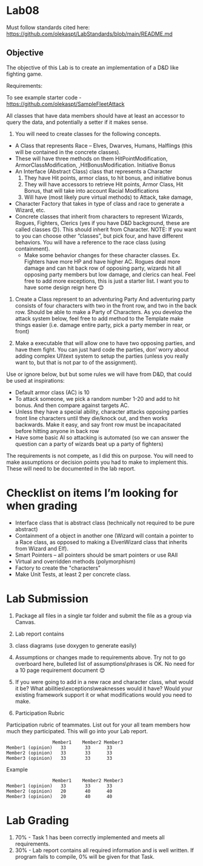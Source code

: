 # Lab08

Must follow standards cited here:
https://github.com/olekaspt/LabStandards/blob/main/README.md

## Objective
The objective of this Lab is to create an implementation of a D&D like fighting game.

Requirements:

To see example starter code - https://github.com/olekaspt/SampleFleetAttack

All classes that have data members should have at least an accessor to query the data, and potentially a setter if it makes sense.

1.	You will need to create classes for the following concepts.
  *	A Class that represents Race – Elves, Dwarves, Humans, Halflings (this will be contained in the concrete classes).
  *	These will have three methods on them   HitPointModification, ArmorClassModification, ,HitBonusModification. Initiative Bonus
  *	An Interface (Abstract Class) class that represents a Character
    1.	They have Hit points, armor class, to hit bonus, and initiative bonus
    1.	They will have accessors to retrieve Hit points, Armor Class, Hit Bonus, that will take into account Racial Modifications
    1.	Will have (most likely pure virtual methods) to Attack, take damage, 
  *	Character Factory that takes in type of class and race to generate a Wizard, etc.
  *	Concrete classes that inherit from characters to represent Wizards, Rogues, Fighters, Clerics (yes if you have D&D background, these are called classes 😊).  This should inherit from Character.  NOTE: If you want to you can choose other “classes”, but pick four, and have different behaviors.  You will have a reference to the race class (using containment).
    *	Make some behavior changes for these character classes.   Ex. Fighters have more HP and have higher AC.   Rogues deal more damage and can hit back row of opposing party, wizards hit all opposing party members but low damage, and clerics can heal.   Feel free to add more exceptions, this is just a starter list.  I want you to have some design reign here 😊
1.	Create a Class represent to an adventuring Party
And adventuring party consists of four characters with two in the front row, and two in the back row.   Should be able to make a Party of Characters.  As you develop the attack system below, feel free to add method to the Template make things easier (i.e. damage entire party, pick a party member in rear, or front)

1.	Make a executable that will allow one to have  two opposing parties, and have them fight.  You can just hard code the parties, don’ worry about adding complex UI\text system to setup the parties (unless you really want to, but that is not par to of the assignment).

Use or ignore below, but but some rules we will have from D&D, that could be used at inspirations:
  *	Default armor class (AC) is 10
  *	To attack someone, we pick a random number 1-20 and add to hit bonus.  And then compare against targets AC.
  *	Unless they have a special ability, character attacks opposing parties front line characters until they die/knock out, and then works backwards.   Make it easy, and say front row must be incapacitated before hitting anyone in back row
  *	Have some basic AI so attacking is automated (so we can answer the question can a party of wizards beat up a party of fighters)

The requirements is not compete, as I did this on purpose.  You will need to make assumptions or decision points you had to make to implement this.  These will need to be documented in the lab report.   

# Checklist on items I’m looking for when grading
* Interface class that is abstract class (technically not required to be pure abstract)
* Containment of a object in another one (Wizard will contain a pointer to a Race class, as opposed to making a ElvenWizard class that inherits from Wizard and Elf).
* Smart Pointers – all pointers should be smart pointers or use RAII
* Virtual and overridden methods (polymorphism)
* Factory to create the "characters"
* Make Unit Tests, at least 2 per concrete class.


# Lab Submission
1.	Package all files in a single tar folder and submit the file as a group via Canvas. 
1.	Lab report contains 
  1.	class diagrams (use doxygen to generate easily)
  1.	Assumptions or changes made to requirements above.  Try not to go overboard here, bulleted list of assumptions\phrases is OK.  No need for a 10 page requirement document 😊
1.	If you were going to add in a new race and character class, what would it be?   What abilities\exceptions\weaknesses would it have?  Would your existing framework support it or what modifications would you need to make.

1. Participation Rubric

Participation rubric of teammates.  List out for your all team members how much they participated.  This will go into your Lab report.
```
	             Member1	Member2	Member3
Member1 (opinion)	33	     33	     33
Member2 (opinion)	33	     33	     33
Member3 (opinion)	33	     33	     33
```			
			
Example 			
```
	             Member1	Member2	Member3
Member1 (opinion)	33	     33	     33
Member2 (opinion)	20	     40	     40
Member3 (opinion)	20	     40	     40
```

# Lab Grading
1.	70% - Task 1 has been correctly implemented and meets all requirements.
1.	30% - Lab report contains all required information and is well written.
If program fails to compile, 0% will be given for that Task.
